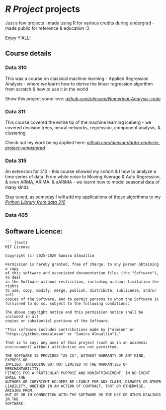 # *R Project* projects

Just a few projects I made using R for various credits during undergrad - made public for reference & education :3

Enjoy Y'ALL!

## Course details

### Data 310
This was a course on classical machine learning - Applied Regression Analysis - where we learnt how to derive the linear regression algorithm from scratch & how to use it in the world

Show this project some love: [*github.com/almsam/Numerical-Analysis-code*](https://github.com/almsam/Numerical-Analysis-code)

### Data 311
This course covered the entire tip of the machine learning iceberg - we covered decision trees, neural networks, regression, component analysis, & clustering

Check out my work being applied here: [*github.com/almsam/data-analysis-project-remastered*](https://github.com/almsam/data-analysis-project-remastered) 

### Data 315
An extension for 310 - this course showed my cohort & I how to analyze a time series of data. From white noise to Moving Average & Auto Regression, & even ARMA, ARiMA, & sARiMA - we learnt how to model seasonal data of many kinds

Stay tuned, as someday I will add my applications of these algorithms to my [*Python Library from data 310*](https://github.com/almsam/Numerical-Analysis-code)

### Data 405

## Software Licence:

```
``` {text}
MIT License

Copyright (c) 2025-2026 Samira Almuallim

Permission is hereby granted, free of charge, to any person obtaining a copy
of this software and associated documentation files (the "Software"), to deal
in the Software without restriction, including without limitation the rights
to use, copy, modify, merge, publish, distribute, sublicense, and/or sell
copies of the Software, and to permit persons to whom the Software is
furnished to do so, subject to the following conditions:

The above copyright notice and this permission notice shall be included in all
copies or substantial portions of the Software.

"This software includes contributions made by ["almsam" or "https://github.com/almsam" or "Samira Almuallim"]."

That is to say: any uses of this project (such as in an academic environment) without attribution are not permitted.

THE SOFTWARE IS PROVIDED "AS IS", WITHOUT WARRANTY OF ANY KIND, EXPRESS OR
IMPLIED, INCLUDING BUT NOT LIMITED TO THE WARRANTIES OF MERCHANTABILITY,
FITNESS FOR A PARTICULAR PURPOSE AND NONINFRINGEMENT. IN NO EVENT SHALL THE
AUTHORS OR COPYRIGHT HOLDERS BE LIABLE FOR ANY CLAIM, DAMAGES OR OTHER
LIABILITY, WHETHER IN AN ACTION OF CONTRACT, TORT OR OTHERWISE, ARISING FROM,
OUT OF OR IN CONNECTION WITH THE SOFTWARE OR THE USE OR OTHER DEALINGS IN THE
SOFTWARE.

```